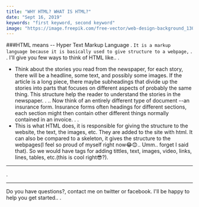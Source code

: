```yaml
---
title: "WHY HTML? WHAT IS HTML?"
date: "Sept 16, 2019"
keywords: "first keyword, second keyword"
image: "https://image.freepik.com/free-vector/web-design-background_1300-39.jpg"
---
```


###HTML means -- Hyper Text Markup Language
.
`It is a markup language because it is basically used to give structure to a webpage,`
.
.
I'll give you few ways to think of HTML like..
.
* Think about the stories you read from the newspaper, for each story, there will be a headline, some text, and possibly some images. If the article is a long piece, there maybe subheadings that divide up the stories into parts that focuses on different aspects of probably the same thing. This structure help the reader to understand the stories in the newspaper.
.
.. Now think of an entirely different type of document --an insurance form. Insurance forms often headings for different sections, each section might then contain other different things normally contained in an invoice.
.
. 
* This is what HTML does, it is responsible for giving the structure to the website, the text, the images, etc. They are added to the site with html. It can also be compared to a skeleton, it gives the structure to the webpages(I feel so proud of myself right now😂😊.. Umm.. forget I said that). So we would have tags for adding tittles, text, images, video, links, lines, tables, etc.(this is cool right😎?).
---
.

---
Do you have questions?, contact me on twitter or facebook. I'll be happy to help you get started..
.